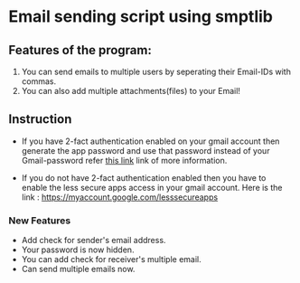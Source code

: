 # Email sending script using smptlib

## Features of the program:
1. You can send emails to multiple users by seperating their Email-IDs with commas.
2. You can also add multiple attachments(files) to your Email!


## Instruction
- If you have 2-fact authentication enabled on your gmail account then generate the app password and use that password instead of your Gmail-password refer [this link](https://support.google.com/accounts/answer/185833?hl=en) link of more information.

- If you do not have 2-fact authentication enabled then you have to enable the less secure apps access in your gmail account. Here is the link   : https://myaccount.google.com/lesssecureapps

### New Features 
- Add check for sender's email address.
- Your  password is now hidden.
- You can add check for receiver's multiple email.
- Can send multiple emails now.
